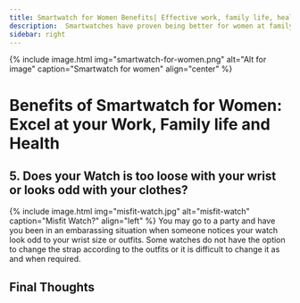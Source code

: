 ```yaml
---
title: Smartwatch for Women Benefits| Effective work, family life, health and excel
description:  Smartwatches have proven being better for women at family, work, health, sports, and excel at all. But, not all are designed the same. We've reviewed and found that..
sidebar: right
---
```

{% include image.html img="smartwatch-for-women.png" alt="Alt for image" caption="Smartwatch for women" align="center" %}

# Benefits of Smartwatch for Women: Excel at your Work, Family life and Health


## 5. Does your Watch is too loose with your wrist or looks odd with your clothes?
{% include image.html img="misfit-watch.jpg" alt="misfit-watch" caption="Misfit Watch?" align="left" %}
You may go to a party and have you been in an embarassing situation when someone notices your watch look odd to your wrist size or outfits. Some watches do not have the option to change the strap according to the outfits or it is difficult to change it as and when required.



## Final Thoughts
